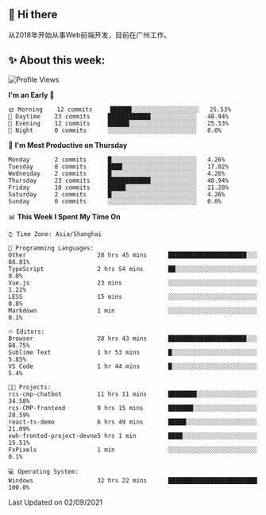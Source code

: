 ## 👋 Hi there

从2018年开始从事Web前端开发，目前在广州工作。

<!--![](https://github-readme-stats.vercel.app/api?username=fxpixels&theme=graywhite&hide_border=true)
![](https://github-readme-stats.vercel.app/api/top-langs/?username=fxpixels&hide_border=true&layout=compact)
-->
<!--
<img src="https://github-readme-stats.vercel.app/api?username=fxpixels&theme=graywhite&hide_border=true" width="500" alt=""/>
<img src="https://github-readme-stats.vercel.app/api/top-langs/?username=fxpixels&hide_border=true&layout=compact" width="300" alt=""/>
-->
## ✨ About this week:
<!--START_SECTION:waka-->
![Profile Views](http://img.shields.io/badge/Profile%20Views-0-blue)

**I'm an Early 🐤** 

```text
🌞 Morning    12 commits     ██████░░░░░░░░░░░░░░░░░░░   25.53% 
🌆 Daytime    23 commits     ████████████░░░░░░░░░░░░░   48.94% 
🌃 Evening    12 commits     ██████░░░░░░░░░░░░░░░░░░░   25.53% 
🌙 Night      0 commits      ░░░░░░░░░░░░░░░░░░░░░░░░░   0.0%

```
📅 **I'm Most Productive on Thursday** 

```text
Monday       2 commits      █░░░░░░░░░░░░░░░░░░░░░░░░   4.26% 
Tuesday      8 commits      ████░░░░░░░░░░░░░░░░░░░░░   17.02% 
Wednesday    2 commits      █░░░░░░░░░░░░░░░░░░░░░░░░   4.26% 
Thursday     23 commits     ████████████░░░░░░░░░░░░░   48.94% 
Friday       10 commits     █████░░░░░░░░░░░░░░░░░░░░   21.28% 
Saturday     2 commits      █░░░░░░░░░░░░░░░░░░░░░░░░   4.26% 
Sunday       0 commits      ░░░░░░░░░░░░░░░░░░░░░░░░░   0.0%

```


📊 **This Week I Spent My Time On** 

```text
⌚︎ Time Zone: Asia/Shanghai

💬 Programming Languages: 
Other                    28 hrs 45 mins      ██████████████████████░░░   88.81% 
TypeScript               2 hrs 54 mins       ██░░░░░░░░░░░░░░░░░░░░░░░   9.0% 
Vue.js                   23 mins             ░░░░░░░░░░░░░░░░░░░░░░░░░   1.22% 
LESS                     15 mins             ░░░░░░░░░░░░░░░░░░░░░░░░░   0.8% 
Markdown                 1 min               ░░░░░░░░░░░░░░░░░░░░░░░░░   0.1%

🔥 Editors: 
Browser                  28 hrs 43 mins      ██████████████████████░░░   88.75% 
Sublime Text             1 hr 53 mins        █░░░░░░░░░░░░░░░░░░░░░░░░   5.85% 
VS Code                  1 hr 44 mins        █░░░░░░░░░░░░░░░░░░░░░░░░   5.4%

🐱‍💻 Projects: 
rcs-cmp-chatbot          11 hrs 11 mins      ████████░░░░░░░░░░░░░░░░░   34.58% 
rcs-CMP-frontend         9 hrs 15 mins       ███████░░░░░░░░░░░░░░░░░░   28.59% 
react-ts-demo            6 hrs 49 mins       █████░░░░░░░░░░░░░░░░░░░░   21.09% 
xwh-fronted-project-devne5 hrs 1 min         ████░░░░░░░░░░░░░░░░░░░░░   15.51% 
FxPixels                 1 min               ░░░░░░░░░░░░░░░░░░░░░░░░░   0.1%

💻 Operating System: 
Windows                  32 hrs 22 mins      █████████████████████████   100.0%

```


 Last Updated on 02/09/2021
<!--END_SECTION:waka-->

<!-- ![Visitor Badge](https://visitor-badge.laobi.icu/badge?page_id=fxpixels) -->

<!--
**FxPixels/FxPixels** is a ✨ _special_ ✨ repository because its `README.md` (this file) appears on your GitHub profile.

Here are some ideas to get you started:

- 🔭 I’m currently working on ...
- 🌱 I’m currently learning ...
- 👯 I’m looking to collaborate on ...
- 🤔 I’m looking for help with ...
- 💬 Ask me about ...
- 📫 How to reach me: ...
- 😄 Pronouns: ...
- ⚡ Fun fact: ...
-->
